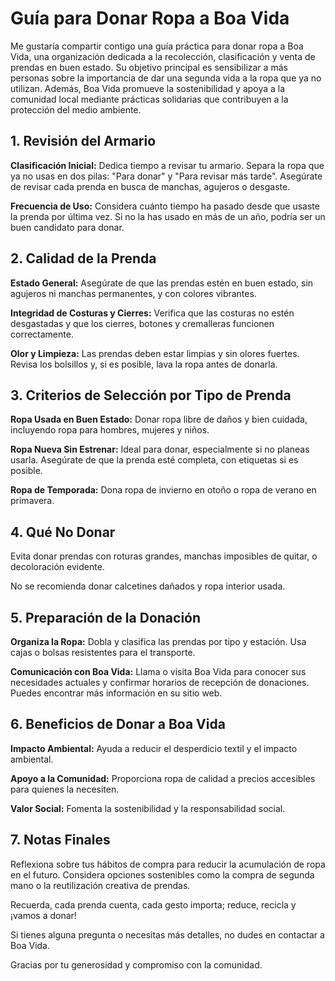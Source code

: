 # Guía para Donar Ropa a Boa Vida

Me gustaría compartir contigo una guía práctica para donar ropa a Boa Vida, una organización dedicada a la recolección, clasificación y venta de prendas en buen estado. Su objetivo principal es sensibilizar a más personas sobre la importancia de dar una segunda vida a la ropa que ya no utilizan. Además, Boa Vida promueve la sostenibilidad y apoya a la comunidad local mediante prácticas solidarias que contribuyen a la protección del medio ambiente.

## 1. Revisión del Armario
**Clasificación Inicial:** Dedica tiempo a revisar tu armario. Separa la ropa que ya no usas en dos pilas: "Para donar" y "Para revisar más tarde". Asegúrate de revisar cada prenda en busca de manchas, agujeros o desgaste.

**Frecuencia de Uso:** Considera cuánto tiempo ha pasado desde que usaste la prenda por última vez. Si no la has usado en más de un año, podría ser un buen candidato para donar.

## 2. Calidad de la Prenda
**Estado General:** Asegúrate de que las prendas estén en buen estado, sin agujeros ni manchas permanentes, y con colores vibrantes.

**Integridad de Costuras y Cierres:** Verifica que las costuras no estén desgastadas y que los cierres, botones y cremalleras funcionen correctamente.

**Olor y Limpieza:** Las prendas deben estar limpias y sin olores fuertes. Revisa los bolsillos y, si es posible, lava la ropa antes de donarla.

## 3. Criterios de Selección por Tipo de Prenda
**Ropa Usada en Buen Estado:** Donar ropa libre de daños y bien cuidada, incluyendo ropa para hombres, mujeres y niños.

**Ropa Nueva Sin Estrenar:** Ideal para donar, especialmente si no planeas usarla. Asegúrate de que la prenda esté completa, con etiquetas si es posible.

**Ropa de Temporada:** Dona ropa de invierno en otoño o ropa de verano en primavera.

## 4. Qué No Donar
Evita donar prendas con roturas grandes, manchas imposibles de quitar, o decoloración evidente.

No se recomienda donar calcetines dañados y ropa interior usada.

## 5. Preparación de la Donación
**Organiza la Ropa:** Dobla y clasifica las prendas por tipo y estación. Usa cajas o bolsas resistentes para el transporte.

**Comunicación con Boa Vida:** Llama o visita Boa Vida para conocer sus necesidades actuales y confirmar horarios de recepción de donaciones. Puedes encontrar más información en su sitio web.

## 6. Beneficios de Donar a Boa Vida
**Impacto Ambiental:** Ayuda a reducir el desperdicio textil y el impacto ambiental.

**Apoyo a la Comunidad:** Proporciona ropa de calidad a precios accesibles para quienes la necesiten.

**Valor Social:** Fomenta la sostenibilidad y la responsabilidad social.

## 7. Notas Finales
Reflexiona sobre tus hábitos de compra para reducir la acumulación de ropa en el futuro. Considera opciones sostenibles como la compra de segunda mano o la reutilización creativa de prendas. 

Recuerda, cada prenda cuenta, cada gesto importa; reduce, recicla y ¡vamos a donar!

Si tienes alguna pregunta o necesitas más detalles, no dudes en contactar a Boa Vida.

Gracias por tu generosidad y compromiso con la comunidad.